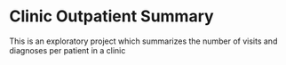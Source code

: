 # Clinic Outpatient Summary

This is an exploratory project which summarizes the number of visits and diagnoses per patient in a clinic
